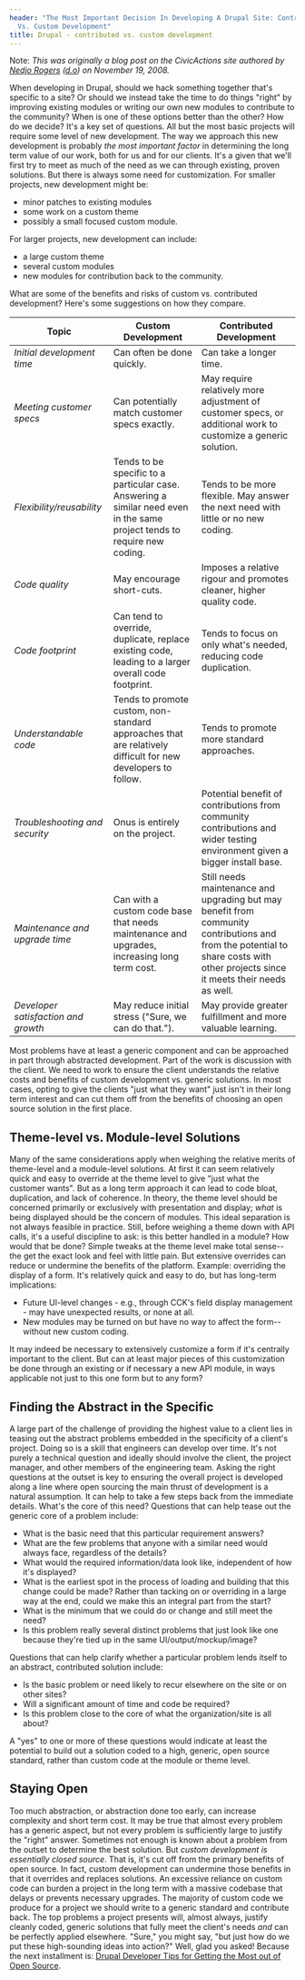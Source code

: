 ```yaml
---
header: "The Most Important Decision In Developing A Drupal Site: Contributed
  Vs. Custom Development"
title: Drupal - contributed vs. custom development
---
```


Note: _This was originally a blog post on the CivicActions site authored by [Nedjo Rogers](https://nedjo.ca/) ([d.o](https://www.drupal.org/u/nedjo)) on November 19, 2008._

When developing in Drupal, should we hack something together that's specific to a site? Or should we instead take the time to do things "right" by improving existing modules or writing our own new modules to contribute to the community? When is one of these options better than the other? How do we decide? It's a key set of questions. All but the most basic projects will require some level of new development. The way we approach this new development is probably _the most important factor_ in determining the long term value of our work, both for us and for our clients. It's a given that we'll first try to meet as much of the need as we can through existing, proven solutions. But there is always some need for customization. For smaller projects, new development might be:

-   minor patches to existing modules
-   some work on a custom theme
-   possibly a small focused custom module.

For larger projects, new development can include:

-   a large custom theme
-   several custom modules
-   new modules for contribution back to the community.

What are some of the benefits and risks of custom vs. contributed development? Here's some suggestions on how they compare.

<table>
<thead>
<tr>
<th>Topic</th>
<th>Custom Development</th>
<th>Contributed Development</th>
</tr>
</thead>
<tbody>
<tr>
<td><em>Initial development time</em></td>
<td>Can often be done quickly.</td>
<td>Can take a longer time.</td>
</tr>
<tr>
<td><em>Meeting customer specs</em></td>
<td>Can potentially match customer specs exactly.</td>
<td>May require relatively more adjustment of customer specs, or additional work to customize a generic solution.</td>
</tr>
<tr>
<td><em>Flexibility/reusability</em></td>
<td>Tends to be specific to a particular case. Answering a similar need even in the same project tends to require new coding.</td>
<td>Tends to be more flexible. May answer the next need with little or no new coding.</td>
</tr>
<tr>
<td><em>Code quality</em></td>
<td>May encourage short-cuts.</td>
<td>Imposes a relative rigour and promotes cleaner, higher quality code.</td>
</tr>
<tr>
<td><em>Code footprint</em></td>
<td>Can tend to override, duplicate, replace existing code, leading to a larger overall code footprint.</td>
<td>Tends to focus on only what's needed, reducing code duplication.</td>
</tr>
<tr>
<td><em>Understandable code</em></td>
<td>Tends to promote custom, non-standard approaches that are relatively difficult for new developers to follow.</td>
<td>Tends to promote more standard approaches.</td>
</tr>
<tr>
<td><em>Troubleshooting and security</em></td>
<td>Onus is entirely on the project.</td>
<td>Potential benefit of contributions from community contributions and wider testing environment given a bigger install base.</td>
</tr>
<tr>
<td><em>Maintenance and upgrade time</em></td>
<td>Can with a custom code base that needs maintenance and upgrades, increasing long term cost.</td>
<td>Still needs maintenance and upgrading but may benefit from community contributions and from the potential to share costs with other projects since it meets their needs as well.</td>
</tr>
<tr>
<td><em>Developer satisfaction and growth</em></td>
<td>May reduce initial stress ("Sure, we can do that.").</td>
<td>May provide greater fulfillment and more valuable learning.</td>
</tr>
</tbody>
</table>

Most problems have at least a generic component and can be approached in part through abstracted development. Part of the work is discussion with the client. We need to work to ensure the client understands the relative costs and benefits of custom development vs. generic solutions. In most cases, opting to give the clients "just what they want" just isn't in their long term interest and can cut them off from the benefits of choosing an open source solution in the first place.

## Theme-level vs. Module-level Solutions

Many of the same considerations apply when weighing the relative merits of theme-level and a module-level solutions. At first it can seem relatively quick and easy to override at the theme level to give "just what the customer wants". But as a long term approach it can lead to code bloat, duplication, and lack of coherence. In theory, the theme level should be concerned primarily or exclusively with presentation and display; _what_ is being displayed should be the concern of modules. This ideal separation is not always feasible in practice. Still, before weighing a theme down with API calls, it's a useful discipline to ask: is this better handled in a module? How would that be done? Simple tweaks at the theme level make total sense--the get the exact look and feel with little pain. But extensive overrides can reduce or undermine the benefits of the platform. Example: overriding the display of a form. It's relatively quick and easy to do, but has long-term implications:

-   Future UI-level changes - e.g., through CCK's field display management - may have unexpected results, or none at all.
-   New modules may be turned on but have no way to affect the form--without new custom coding.

It may indeed be necessary to extensively customize a form if it's centrally important to the client. But can at least major pieces of this customization be done through an existing or if necessary a new API module, in ways applicable not just to this one form but to any form?

## Finding the Abstract in the Specific

A large part of the challenge of providing the highest value to a client lies in teasing out the abstract problems embedded in the specificity of a client's project. Doing so is a skill that engineers can develop over time. It's not purely a technical question and ideally should involve the client, the project manager, and other members of the engineering team. Asking the right questions at the outset is key to ensuring the overall project is developed along a line where open sourcing the main thrust of development is a natural assumption. It can help to take a few steps back from the immediate details. What's the core of this need? Questions that can help tease out the generic core of a problem include:

-   What is the basic need that this particular requirement answers?
-   What are the few problems that anyone with a similar need would always face, regardless of the details?
-   What would the required information/data look like, independent of how it's displayed?
-   What is the earliest spot in the process of loading and building that this change could be made? Rather than tacking on or overriding in a large way at the end, could we make this an integral part from the start?
-   What is the minimum that we could do or change and still meet the need?
-   Is this problem really several distinct problems that just look like one because they're tied up in the same UI/output/mockup/image?

Questions that can help clarify whether a particular problem lends itself to an abstract, contributed solution include:

-   Is the basic problem or need likely to recur elsewhere on the site or on other sites?
-   Will a significant amount of time and code be required?
-   Is this problem close to the core of what the organization/site is all about?

A "yes" to one or more of these questions would indicate at least the potential to build out a solution coded to a high, generic, open source standard, rather than custom code at the module or theme level.

## Staying Open

Too much abstraction, or abstraction done too early, can increase complexity and short term cost. It may be true that almost every problem has a generic aspect, but not every problem is sufficiently large to justify the "right" answer. Sometimes not enough is known about a problem from the outset to determine the best solution. But _custom development is essentially closed source_. That is, it's cut off from the primary benefits of open source. In fact, custom development can undermine those benefits in that it overrides and replaces solutions. An excessive reliance on custom code can burden a project in the long term with a massive codebase that delays or prevents necessary upgrades. The majority of custom code we produce for a project we should write to a generic standard and contribute back. The top problems a project presents will, almost always, justify cleanly coded, generic solutions that fully meet the client's needs _and_ can be perfectly applied elsewhere. "Sure," you might say, "but just how do we put these high-sounding ideas into action?" Well, glad you asked! Because the next installment is: [Drupal Developer Tips for Getting the Most out of Open Source](drupal-developer-tips-for-getting-the-most-out-of-open-source.md).
